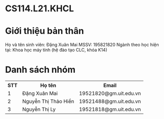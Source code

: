 # CS114.L21.KHCL
<html>
  <head>
    <title>Machine Learning CS114.L21.KHCL</title>
  </head>
  <body>
    <h1>Giới thiệu bản thân</h1>
    <p>Họ và tên sinh viên: Đặng Xuân Mai
     MSSV: 195821820
      Ngành theo học hiện tại: Khoa học máy tính (hệ đào tạo CLC, khóa K14)</p>
    <h1> Danh sách nhóm </h1>
     <table style="width:100%">
  <tr>
    <th>STT</th>
    <th>Họ tên</th>
    <th>Email</th>
  </tr>
  <tr>
    <td>1</td>
    <td>Đặng Xuân Mai</td>
    <td>19521820@gm.uit.edu.vn</td>
  </tr>
  <tr>
    <td>2</td>
    <td>Nguyễn Thị Thảo Hiền</td>
    <td>19521488@gm.uit.edu.vn</td>
  </tr>
  <tr>
    <td>3</td>
    <td>Nguyễn Thị Ly</td>
    <td>19521818@gm.uit.edu.vn</td>
  </tr>
</table> 
</html>

